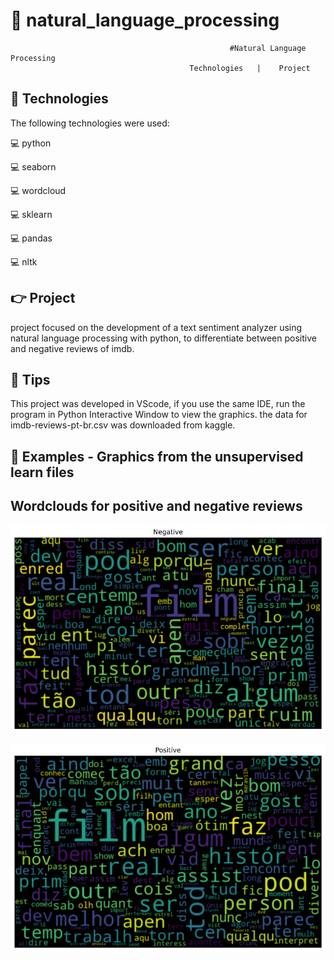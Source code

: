 # :rocket: natural_language_processing


                                                     #Natural Language Processing
                                            Technologies   |    Project   




## :pushpin: Technologies


The following technologies were used:

💻 python


💻 seaborn


💻 wordcloud


💻 sklearn


💻 pandas


💻 nltk



## :point_right: Project


 project focused on the development of a text sentiment analyzer using natural language processing with python, to differentiate between positive and negative reviews of imdb.
 
 
 ## :pushpin: Tips
 
 
 This project was developed in VScode, if you use the same IDE, run the program in Python Interactive Window to view the graphics.
 the data for imdb-reviews-pt-br.csv was downloaded from kaggle.
 
 
  ## :pushpin: Examples - Graphics from the unsupervised learn files
  
  
 ## Wordclouds for positive and negative reviews
 ![Screenshot](negative.png)
 
 
 ![Screenshot](positive.png)